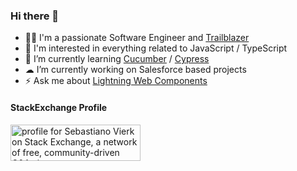 ### Hi there 👋

- 👨‍💻 I'm a passionate Software Engineer and [Trailblazer](https://trailblazer.me/id/svierk)
- 👀 I'm interested in everything related to JavaScript / TypeScript
- 🥒 I’m currently learning [Cucumber](https://cucumber.io/) / [Cypress](https://www.cypress.io/)
- ☁ I’m currently working on Salesforce based projects
- ⚡️ Ask me about [Lightning Web Components](https://developer.salesforce.com/docs/component-library/documentation/en/lwc)

#### StackExchange Profile

<a href="https://stackexchange.com/users/8147444/sebastiano-vierk"><img src="https://stackexchange.com/users/flair/8147444.png?theme=dark" width="208" height="58" alt="profile for Sebastiano Vierk on Stack Exchange, a network of free, community-driven Q&amp;A sites" title="profile for Sebastiano Vierk on Stack Exchange, a network of free, community-driven Q&amp;A sites" /></a>
